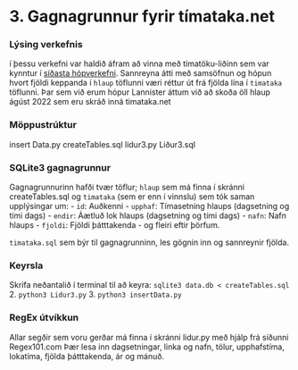 # 3. Gagnagrunnur fyrir tímataka.net

### Lýsing verkefnis
í þessu verkefni var haldið áfram að vinna með tímatöku-liðinn sem var kynntur í
[síðasta hópverkefni](https://github.com/Upplysingaverkfraedi/regex/?tab=readme-ov-file#4-gagna%C3%BArvinnsla).
Sannreyna átti með samsöfnun og hópun hvort fjöldi keppanda í `hlaup` töflunni væri réttur út frá
fjölda lína í `timataka` töflunni. 
Þar sem við erum hópur Lannister áttum við að skoða öll hlaup ágúst 2022 sem eru skráð inná timataka.net 
 
### Möppustrúktur 
insert Data.py
createTables.sql
lidur3.py
Liður3.sql

### SQLite3 gagnagrunnur

Gagnagrunnurinn hafði tvær töflur; `hlaup` sem má finna í skránni createTables.sql og `timataka` (sem er enn í vinnslu) sem tók saman upplýsingar um: 
    - `id`: Auðkenni
    - `upphaf`: Tímasetning hlaups (dagsetning og tími dags)
    - `endir`: Áætluð lok hlaups (dagsetning og tími dags)
    - `nafn`: Nafn hlaups
    - `fjoldi`: Fjöldi þátttakenda
    - og fleiri eftir þörfum.

`timataka.sql` sem býr til gagnagrunninn, les gögnin inn og sannreynir fjölda.

### Keyrsla
Skrifa neðantalið í terminal til að keyra:
`sqlite3 data.db < createTables.sql`
2. `python3 Lidur3.py`
3. `python3 insertData.py`

### RegEx útvíkkun
Allar segðir sem voru gerðar má finna í skránni lidur.py með hjálp frá síðunni Regex101.com
Þær lesa inn dagsetningar, linka og nafn, tölur, upphafstíma, lokatíma, fjölda þátttakenda, ár og mánuð. 
